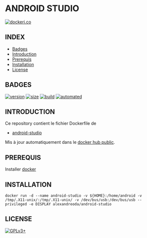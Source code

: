 # ANDROID STUDIO

[![dockeri.co](https://dockeri.co/image/alexandreoda/android-studio)](https://hub.docker.com/r/alexandreoda/android-studio)


## INDEX

- [Badges](#BADGES)
- [Introduction](#INTRODUCTION)
- [Prerequis](#PREREQUIS)
- [Installation](#INSTALLATION)
- [License](#LICENSE)


## BADGES

[![version](https://images.microbadger.com/badges/version/alexandreoda/android-studio.svg)](https://microbadger.com/images/alexandreoda/android-studio)
[![size](https://images.microbadger.com/badges/image/alexandreoda/android-studio.svg)](https://microbadger.com/images/alexandreoda/android-studio")
[![build](https://img.shields.io/docker/build/alexandreoda/android-studio.svg)](https://hub.docker.com/r/alexandreoda/android-studio)
[![automated](https://img.shields.io/docker/automated/alexandreoda/android-studio.svg)](https://hub.docker.com/r/alexandreoda/android-studio)

## INTRODUCTION

Ce repository contient le fichier Dockerfile de

- [android-studio](https://developer.android.com/studio)

Mis à jour automatiquement dans le [docker hub public](https://hub.docker.com/r/alexandreoda/android-studio/).


## PREREQUIS

Installer [docker](https://www.docker.com)


## INSTALLATION

```
docker run -d --name android-studio -v ${HOME}:/home/android -v /tmp/.X11-unix/:/tmp/.X11-unix/ -v /dev/bus/usb:/dev/bus/usb --privileged -e DISPLAY alexandreoda/android-studio
```


## LICENSE

[![GPLv3+](http://gplv3.fsf.org/gplv3-127x51.png)](https://github.com/oda-alexandre/android-studio/blob/master/LICENSE)
